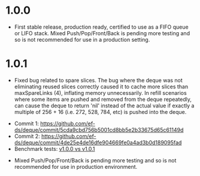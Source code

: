 # 1.0.0

* First stable release, production ready, certified to use as a FIFO queue or LIFO stack. Mixed Push/Pop/Front/Back is pending more testing and so is not recommended for use in a production setting.


# 1.0.1

* Fixed bug related to spare slices. The bug where the deque was not eliminating reused slices correctly caused it to cache more slices than maxSpareLinks (4), inflating memory unnecessarily. In refill scenarios where some items are pushed and removed from the deque repeatedly, can cause the deque to return 'nil' instead of the actual value if exactly a multiple of 256 + 16 (i.e. 272, 528, 784, etc) is pushed into the deque.
- Commit 1: https://github.com/ef-ds/deque/commit/5cda9cbd756b5001cd8bb5e2b33675d65c61149d
- Commit 2: https://github.com/ef-ds/deque/commit/4de25e4de16dfe904669fe0a4ad3b0d189095fad
- Benchmark tests: [v1.0.0 vs v1.0.1](testdata/release_v1.0.1.md)

* Mixed Push/Pop/Front/Back is pending more testing and so is not recommended for use in production environment.

